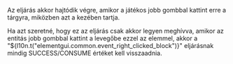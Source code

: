 Az eljárás akkor hajtódik végre, amikor a játékos jobb gombbal kattint erre a tárgyra, miközben azt a kezében tartja.

Ha azt szeretné, hogy ez az eljárás csak akkor legyen meghívva, amikor az entitás jobb gombbal kattint a levegőbe ezzel az elemmel, akkor a "${l10n.t("elementgui.common.event_right_clicked_block")}" eljárásnak mindig SUCCESS/CONSUME értéket kell visszaadnia.